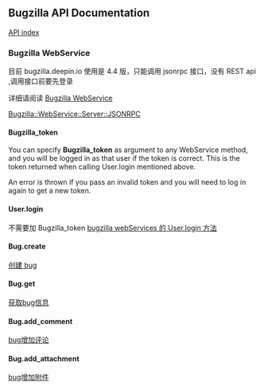 <!--Meta
category:参考文档
title:Bugzilla JSONRPC 接口
DO NOT Delete Meta Above -->

## Bugzilla API Documentation

[API index](https://www.bugzilla.org/docs/tip/en/html/api/index.html)

### Bugzilla WebService


目前 bugzilla.deepin.io 使用是 4.4 版，只能调用 jsonrpc 接口，没有 REST api ,调用接口前要先登录

详细请阅读 
 [Bugzilla WebService](https://www.bugzilla.org/docs/tip/en/html/api/Bugzilla/WebService.html)

[Bugzilla::WebService::Server::JSONRPC](https://www.bugzilla.org/docs/tip/en/html/api/Bugzilla/WebService/Server/JSONRPC.html)

#### Bugzilla_token
You can specify **Bugzilla_token** as argument to any WebService method, and you will be logged in as that user if the token is correct. This is the token returned when calling User.login mentioned above.

An error is thrown if you pass an invalid token and you will need to log in again to get a new token.

#### User.login
不需要加 Bugzilla_token
[bugzilla webServices 的 User.login 方法](https://www.bugzilla.org/docs/tip/en/html/api/Bugzilla/WebService/User.html#login)

#### Bug.create
[创建 bug](https://www.bugzilla.org/docs/tip/en/html/api/Bugzilla/WebService/Bug.html#create)

#### Bug.get
[获取bug信息](https://www.bugzilla.org/docs/tip/en/html/api/Bugzilla/WebService/Bug.html#get)

#### Bug.add_comment
[bug增加评论](https://www.bugzilla.org/docs/tip/en/html/api/Bugzilla/WebService/Bug.html#add_comment)


#### Bug.add_attachment
[bug增加附件](https://www.bugzilla.org/docs/tip/en/html/api/Bugzilla/WebService/Bug.html#add_attachment)
